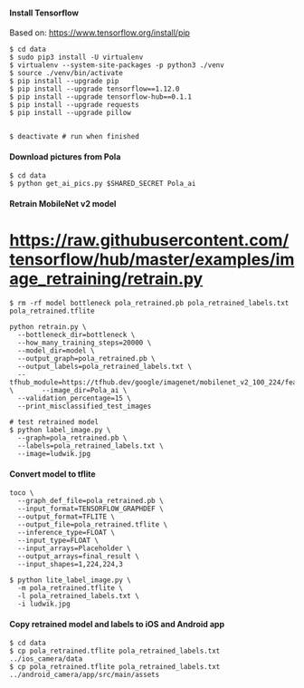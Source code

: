 #### Install Tensorflow
Based on: https://www.tensorflow.org/install/pip
```
$ cd data
$ sudo pip3 install -U virtualenv
$ virtualenv --system-site-packages -p python3 ./venv
$ source ./venv/bin/activate
$ pip install --upgrade pip
$ pip install --upgrade tensorflow==1.12.0
$ pip install --upgrade tensorflow-hub==0.1.1
$ pip install --upgrade requests
$ pip install --upgrade pillow


$ deactivate # run when finished
```

#### Download pictures from Pola
```
$ cd data
$ python get_ai_pics.py $SHARED_SECRET Pola_ai
```

#### Retrain MobileNet v2 model
# https://raw.githubusercontent.com/tensorflow/hub/master/examples/image_retraining/retrain.py
```
$ rm -rf model bottleneck pola_retrained.pb pola_retrained_labels.txt pola_retrained.tflite

python retrain.py \
  --bottleneck_dir=bottleneck \
  --how_many_training_steps=20000 \
  --model_dir=model \
  --output_graph=pola_retrained.pb \
  --output_labels=pola_retrained_labels.txt \
  --tfhub_module=https://tfhub.dev/google/imagenet/mobilenet_v2_100_224/feature_vector/2 \       --image_dir=Pola_ai \
  --validation_percentage=15 \
  --print_misclassified_test_images

# test retrained model  
$ python label_image.py \
  --graph=pola_retrained.pb \
  --labels=pola_retrained_labels.txt \
  --image=ludwik.jpg
```

#### Convert model to tflite
```
toco \
  --graph_def_file=pola_retrained.pb \
  --input_format=TENSORFLOW_GRAPHDEF \
  --output_format=TFLITE \
  --output_file=pola_retrained.tflite \
  --inference_type=FLOAT \
  --input_type=FLOAT \
  --input_arrays=Placeholder \
  --output_arrays=final_result \
  --input_shapes=1,224,224,3

$ python lite_label_image.py \
  -m pola_retrained.tflite \
  -l pola_retrained_labels.txt \
  -i ludwik.jpg
```

#### Copy retrained model and labels to iOS and Android app
```
$ cd data
$ cp pola_retrained.tflite pola_retrained_labels.txt ../ios_camera/data
$ cp pola_retrained.tflite pola_retrained_labels.txt ../android_camera/app/src/main/assets
```
